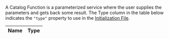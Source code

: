 A Catalog Function is a parameterized service where the user supplies the parameters and gets back some result.  The Type column in the table below indicates the `"type"` property to use in the [Initialization File](../customizing/initialization-files.md).

| Name | Type |
|------|------|
